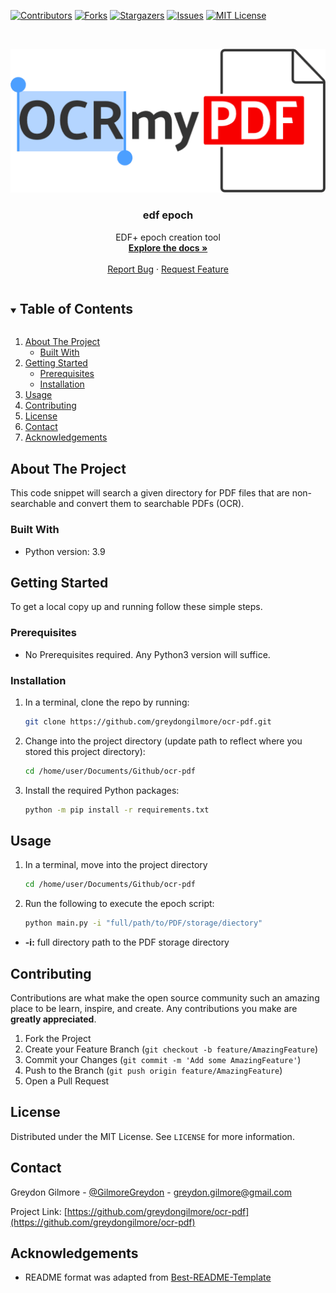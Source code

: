 <!-- PROJECT SHIELDS -->
<!--
*** I'm using markdown "reference style" links for readability.
*** Reference links are enclosed in brackets [ ] instead of parentheses ( ).
*** See the bottom of this document for the declaration of the reference variables
*** for contributors-url, forks-url, etc. This is an optional, concise syntax you may use.
*** https://www.markdownguide.org/basic-syntax/#reference-style-links
-->

[![Contributors][contributors-shield]][contributors-url]
[![Forks][forks-shield]][forks-url]
[![Stargazers][stars-shield]][stars-url]
[![Issues][issues-shield]][issues-url]
[![MIT License][license-shield]][license-url]


<!-- PROJECT LOGO -->
<br />
<p align="center">
  <a href="https://github.com/greydongilmore/ocr-pdf">
    <img src="imgs/logo.png" alt="Logo">
  </a>

  <h3 align="center">edf epoch</h3>

  <p align="center">
    EDF+ epoch creation tool
    <br />
    <a href="https://github.com/greydongilmore/ocr-pdf"><strong>Explore the docs »</strong></a>
    <br />
    <br />
    <a href="https://github.com/greydongilmore/ocr-pdf/issues">Report Bug</a>
    ·
    <a href="https://github.com/greydongilmore/ocr-pdf/issues">Request Feature</a>
  </p>
</p>



<!-- TABLE OF CONTENTS -->
<details open="open">
  <summary><h2 style="display: inline-block">Table of Contents</h2></summary>
  <ol>
    <li>
      <a href="#about-the-project">About The Project</a>
      <ul>
        <li><a href="#built-with">Built With</a></li>
      </ul>
    </li>
    <li>
      <a href="#getting-started">Getting Started</a>
      <ul>
        <li><a href="#prerequisites">Prerequisites</a></li>
        <li><a href="#installation">Installation</a></li>
      </ul>
    </li>
    <li><a href="#usage">Usage</a></li>
    <li><a href="#contributing">Contributing</a></li>
    <li><a href="#license">License</a></li>
    <li><a href="#contact">Contact</a></li>
    <li><a href="#acknowledgements">Acknowledgements</a></li>
  </ol>
</details>



<!-- ABOUT THE PROJECT -->
## About The Project

This code snippet will search a given directory for PDF files that are non-searchable and convert them to searchable PDFs (OCR).


### Built With

* Python version: 3.9


<!-- GETTING STARTED -->
## Getting Started

To get a local copy up and running follow these simple steps.

### Prerequisites

* No Prerequisites required. Any Python3 version will suffice.

### Installation

1. In a terminal, clone the repo by running:
    ```sh
    git clone https://github.com/greydongilmore/ocr-pdf.git
    ```

2. Change into the project directory (update path to reflect where you stored this project directory):
    ```sh
    cd /home/user/Documents/Github/ocr-pdf
    ```

3. Install the required Python packages:
    ```sh
    python -m pip install -r requirements.txt
    ```


<!-- USAGE EXAMPLES -->
## Usage

1. In a terminal, move into the project directory
     ```sh
     cd /home/user/Documents/Github/ocr-pdf
     ```

2. Run the following to execute the epoch script:
    ```sh
    python main.py -i "full/path/to/PDF/storage/diectory"
    ```

  * **-i:** full directory path to the PDF storage directory


<!-- CONTRIBUTING -->
## Contributing

Contributions are what make the open source community such an amazing place to be learn, inspire, and create. Any contributions you make are **greatly appreciated**.

1. Fork the Project
2. Create your Feature Branch (`git checkout -b feature/AmazingFeature`)
3. Commit your Changes (`git commit -m 'Add some AmazingFeature'`)
4. Push to the Branch (`git push origin feature/AmazingFeature`)
5. Open a Pull Request


<!-- LICENSE -->
## License

Distributed under the MIT License. See `LICENSE` for more information.


<!-- CONTACT -->
## Contact

Greydon Gilmore - [@GilmoreGreydon](https://twitter.com/GilmoreGreydon) - greydon.gilmore@gmail.com

Project Link: [https://github.com/greydongilmore/ocr-pdf](https://github.com/greydongilmore/ocr-pdf)


<!-- ACKNOWLEDGEMENTS -->
## Acknowledgements

* README format was adapted from [Best-README-Template](https://github.com/othneildrew/Best-README-Template)


<!-- MARKDOWN LINKS & IMAGES -->
<!-- https://www.markdownguide.org/basic-syntax/#reference-style-links -->
[contributors-shield]: https://img.shields.io/github/contributors/greydongilmore/ocr-pdf.svg?style=for-the-badge
[contributors-url]: https://github.com/greydongilmore/ocr-pdf/graphs/contributors
[forks-shield]: https://img.shields.io/github/forks/greydongilmore/ocr-pdf.svg?style=for-the-badge
[forks-url]: https://github.com/greydongilmore/ocr-pdf/network/members
[stars-shield]: https://img.shields.io/github/stars/greydongilmore/ocr-pdf.svg?style=for-the-badge
[stars-url]: https://github.com/greydongilmore/ocr-pdf/stargazers
[issues-shield]: https://img.shields.io/github/issues/greydongilmore/ocr-pdf.svg?style=for-the-badge
[issues-url]: https://github.com/greydongilmore/ocr-pdf/issues
[license-shield]: https://img.shields.io/github/license/greydongilmore/ocr-pdf.svg?style=for-the-badge
[license-url]: https://github.com/greydongilmore/ocr-pdf/blob/master/LICENSE.txt
